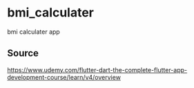 # bmi_calculater

bmi calculater app

## Source
https://www.udemy.com/flutter-dart-the-complete-flutter-app-development-course/learn/v4/overview

